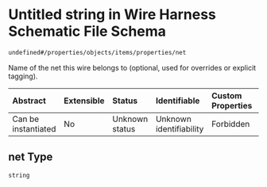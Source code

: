 # Untitled string in Wire Harness Schematic File Schema

```txt
undefined#/properties/objects/items/properties/net
```

Name of the net this wire belongs to (optional, used for overrides or explicit tagging).

| Abstract            | Extensible | Status         | Identifiable            | Custom Properties | Additional Properties | Access Restrictions | Defined In                                                              |
| :------------------ | :--------- | :------------- | :---------------------- | :---------------- | :-------------------- | :------------------ | :---------------------------------------------------------------------- |
| Can be instantiated | No         | Unknown status | Unknown identifiability | Forbidden         | Allowed               | none                | [schematic.schema.json\*](schematic.schema.json "open original schema") |

## net Type

`string`
